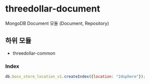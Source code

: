 # threedollar-document

MongoDB Document 모듈 (Document, Repository)

## 하위 모듈
- threedollar-common


### Index
```javascript
db.boss_store_location_v1.createIndex({location: "2dsphere"});
```
